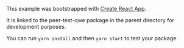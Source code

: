 This example was bootstrapped with [Create React App](https://github.com/facebook/create-react-app).

It is linked to the peer-test-qwe package in the parent directory for development purposes.

You can run `yarn install` and then `yarn start` to test your package.
